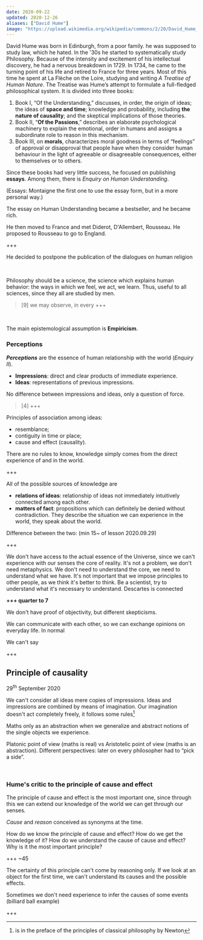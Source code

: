 ```yaml
---
date: 2020-09-22
updated: 2020-12-26
aliases: ["David Hume"]
image: "https://upload.wikimedia.org/wikipedia/commons/2/20/David_Hume_2.jpg"
---
```

David Hume was born in Edinburgh, from a poor family. he was supposed to study law, which he hated. In the '30s he started to systematically study Philosophy. Because of the intensity and excitement of his intellectual discovery, he had a nervous breakdown in 1729.  In 1734, he came to the turning point of his life and retired to France for three years. Most of this time he spent at La Flèche on the Loire, studying and writing *A Treatise of Human Nature*. The Treatise was Hume’s attempt to formulate a full-fledged philosophical system. It is divided into three books:

1. Book I, “Of the Understanding,” discusses, in order, the origin of ideas; the ideas of **space and time**; knowledge and probability, including **the nature of causality**; and the skeptical implications of those theories.
2. Book II, “**Of the Passions**,” describes an elaborate psychological machinery to explain the emotional, order in humans and assigns a subordinate role to reason in this mechanism.
3. Book III, on **morals**, characterizes moral goodness in terms of “feelings” of approval or disapproval that people have when they consider human behaviour in the light of agreeable or disagreeable consequences, either to themselves or to others.

Since these books had very little success, he focused on publishing **essays**. Among them, there is *Enquiry on Human Understanding*.

(Essays: Montaigne the first one to use the essay form, but in a more personal way.)

The essay on Human Understanding became a bestseller, and he became rich.

He then moved to France and met Diderot, D'Allembert, Rousseau. He proposed to Rousseau to go to England.

+++

He decided to postpone the publication of the dialogues on human religion

<br>

Philosophy should be a science, the science which explains human behavior: the ways in which we feel, we act, we learn. Thus, useful to all sciences, since they all are studied by men.

> [9] we may observe, in every +++

<br>

The main epistemological assumption is **Empiricism**.

### Perceptions

***Perceptions*** are the essence of human relationship with the world (*Enquiry II*).

- **Impressions**: direct and clear products of immediate experience.
- **Ideas**: representations of previous impressions.

No difference between impressions and ideas, only a question of force.

> [4] +++

Principles of association among ideas:

- resemblance;
- contiguity in time or place;
- cause and effect (causality).

There are no rules to know, knowledge simply comes from the direct experience of and in the world.

+++

All of the possible sources of knowledge are

- **relations of ideas**: relationship of ideas not immediately intuitively connected among each other.
- **matters of fact**: propositions which can definitely be denied without contradiction. They describe the situation we can experience in the world, they speak about the world.

Difference between the two: (min 15~ of lesson 2020.09.29)

+++

We don't have access to the actual essence of the Universe, since we can't experience with our senses the core of reality. It's not a problem, we don't need metaphysics. We don't need to understand the core, we need to understand what we have. It's not important that we impose principles to other people, as we think it's better to think. Be a scientist, try to understand what it's necessary to understand. Descartes is connected 

**+++ quarter to 7**

We don't have proof of objectivity, but different skepticisms.

We can communicate with each other, so we can exchange opinions on everyday life. In normal

We can't say 

+++

## Principle of causality

<p class="date">29<sup>th</sup> September 2020</p>

We can't consider all ideas mere copies of impressions. Ideas and impressions are combined by means of imagination. Our imagination doesn't act completely freely, it follows some rules[^1] 

Maths only as an abstraction when we generalize and abstract notions of the single objects we experience.

Platonic point of view (maths is real) vs Aristotelic point of view (maths is an abstraction). Different perspectives: later on every philosopher had to “pick a side”.

<br>

### Hume's critic to the principle of cause and effect

The principle of cause and effect is the most important one, since through this we can extend our knowledge of the world we can get through our senses.

*Cause* and *reason* conceived as synonyms at the time. 

How do we know the principle of cause and effect? How do we get the knowledge of it? How do we understand the cause of cause and effect? Why is it the most important principle?

+++ ~45

The certainty of this principle can't come by reasoning only. If we look at an object for the first time, we can't understand its causes and the possible effects.

Sometimes we don't need experience to infer the causes of some events (billiard ball example)

+++

[^1]: is in the preface of the principles of classical philosophy by Newton